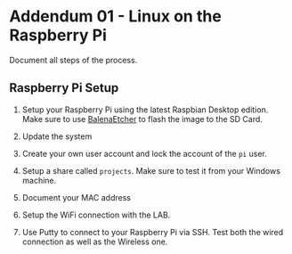 # Addendum 01 - Linux on the Raspberry Pi

Document all steps of the process.

## Raspberry Pi Setup

1. Setup your Raspberry Pi using the latest Raspbian Desktop edition. Make sure to use [BalenaEtcher](https://www.balena.io/etcher/) to flash the image to the SD Card.

2. Update the system

3. Create your own user account and lock the account of the `pi` user.

4. Setup a share called `projects`. Make sure to test it from your Windows machine.

5. Document your MAC address

6. Setup the WiFi connection with the LAB.

7. Use Putty to connect to your Raspberry Pi via SSH. Test both the wired connection as well as the Wireless one.
